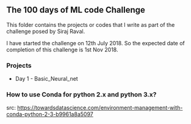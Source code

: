 ## The 100 days of ML code Challenge
This folder contains the projects or codes that I write as part of the challenge posed by Siraj Raval.

I have started the challenge on 12th July 2018. So the expected date of completion of this challenge is 1st Nov 2018.

### Projects 
* Day 1 - Basic_Neural_net

### How to use Conda for python 2.x and python 3.x?

src: https://towardsdatascience.com/environment-management-with-conda-python-2-3-b9961a8a5097


